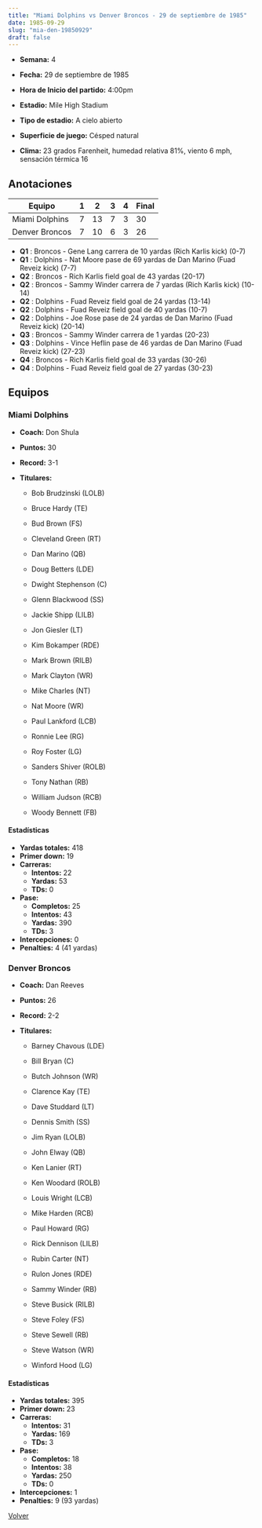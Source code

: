 ```yaml
---
title: "Miami Dolphins vs Denver Broncos - 29 de septiembre de 1985"
date: 1985-09-29
slug: "mia-den-19850929"
draft: false
---
```


* **Semana:** 4
* **Fecha:** 29 de septiembre de 1985

* **Hora de Inicio del partido:** 4:00pm
* **Estadio:** Mile High Stadium
* **Tipo de estadio:** A cielo abierto
* **Superficie de juego:** Césped natural
* **Clima:** 23 grados Farenheit, humedad relativa 81%, viento 6 mph, sensación térmica 16





## Anotaciones
| Equipo | 1 | 2 | 3 | 4 | Final |
|--------|---|---|---|---|-------|
| Miami Dolphins  | 7 | 13 | 7 | 3  | 30 |
| Denver Broncos  | 7 | 10 | 6 | 3  | 26 |
* **Q1** : Broncos - Gene Lang carrera de 10 yardas (Rich Karlis kick) (0-7)
* **Q1** : Dolphins - Nat Moore pase de 69 yardas de Dan Marino (Fuad Reveiz kick) (7-7)
* **Q2** : Broncos - Rich Karlis field goal de 43 yardas (20-17)
* **Q2** : Broncos - Sammy Winder carrera de 7 yardas (Rich Karlis kick) (10-14)
* **Q2** : Dolphins - Fuad Reveiz field goal de 24 yardas (13-14)
* **Q2** : Dolphins - Fuad Reveiz field goal de 40 yardas (10-7)
* **Q2** : Dolphins - Joe Rose pase de 24 yardas de Dan Marino (Fuad Reveiz kick) (20-14)
* **Q3** : Broncos - Sammy Winder carrera de 1 yardas (20-23)
* **Q3** : Dolphins - Vince Heflin pase de 46 yardas de Dan Marino (Fuad Reveiz kick) (27-23)
* **Q4** : Broncos - Rich Karlis field goal de 33 yardas (30-26)
* **Q4** : Dolphins - Fuad Reveiz field goal de 27 yardas (30-23)


## Equipos


### Miami Dolphins
* **Coach:** Don Shula
* **Puntos:** 30
* **Record:** 3-1
* **Titulares:** 

  * Bob Brudzinski (LOLB) 

  * Bruce Hardy (TE) 

  * Bud Brown (FS) 

  * Cleveland Green (RT) 

  * Dan Marino (QB) 

  * Doug Betters (LDE) 

  * Dwight Stephenson (C) 

  * Glenn Blackwood (SS) 

  * Jackie Shipp (LILB) 

  * Jon Giesler (LT) 

  * Kim Bokamper (RDE) 

  * Mark Brown (RILB) 

  * Mark Clayton (WR) 

  * Mike Charles (NT) 

  * Nat Moore (WR) 

  * Paul Lankford (LCB) 

  * Ronnie Lee (RG) 

  * Roy Foster (LG) 

  * Sanders Shiver (ROLB) 

  * Tony Nathan (RB) 

  * William Judson (RCB) 

  * Woody Bennett (FB) 

#### Estadísticas
* **Yardas totales:** 418
* **Primer down:** 19
* **Carreras:**
  * **Intentos:** 22
  * **Yardas:** 53
  * **TDs:** 0
* **Pase:**
  * **Completos:** 25
  * **Intentos:** 43
  * **Yardas:** 390
  * **TDs:** 3
* **Intercepciones:** 0
* **Penalties:** 4 (41 yardas)

### Denver Broncos
* **Coach:** Dan Reeves
* **Puntos:** 26
* **Record:** 2-2
* **Titulares:** 

  * Barney Chavous (LDE) 

  * Bill Bryan (C) 

  * Butch Johnson (WR) 

  * Clarence Kay (TE) 

  * Dave Studdard (LT) 

  * Dennis Smith (SS) 

  * Jim Ryan (LOLB) 

  * John Elway (QB) 

  * Ken Lanier (RT) 

  * Ken Woodard (ROLB) 

  * Louis Wright (LCB) 

  * Mike Harden (RCB) 

  * Paul Howard (RG) 

  * Rick Dennison (LILB) 

  * Rubin Carter (NT) 

  * Rulon Jones (RDE) 

  * Sammy Winder (RB) 

  * Steve Busick (RILB) 

  * Steve Foley (FS) 

  * Steve Sewell (RB) 

  * Steve Watson (WR) 

  * Winford Hood (LG) 

#### Estadísticas
* **Yardas totales:** 395
* **Primer down:** 23
* **Carreras:**
  * **Intentos:** 31
  * **Yardas:** 169
  * **TDs:** 3
* **Pase:**
  * **Completos:** 18
  * **Intentos:** 38
  * **Yardas:** 250
  * **TDs:** 0
* **Intercepciones:** 1
* **Penalties:** 9 (93 yardas)


[Volver](/historia/1985)
